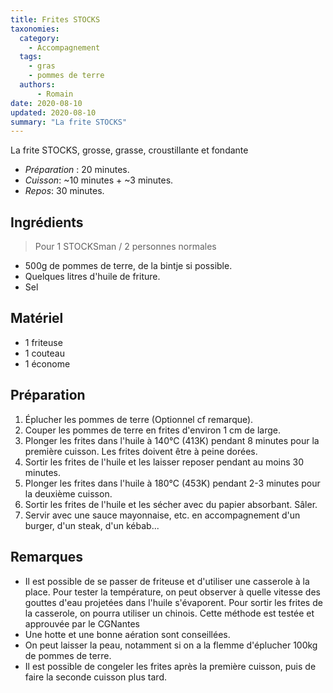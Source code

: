 ```yaml
---
title: Frites STOCKS
taxonomies:
  category:
    - Accompagnement
  tags:
    - gras
    - pommes de terre
  authors:
      - Romain
date: 2020-08-10
updated: 2020-08-10
summary: "La frite STOCKS"
---
```

La frite STOCKS, grosse, grasse, croustillante et fondante

- *Préparation* : 20 minutes.
- *Cuisson*: ~10 minutes + ~3 minutes.
- *Repos*: 30 minutes.

## Ingrédients
> Pour 1 STOCKSman / 2 personnes normales

  - 500g de pommes de terre, de la bintje si possible.
  - Quelques litres d'huile de friture.
  - Sel

## Matériel
  - 1 friteuse
  - 1 couteau
  - 1 économe

## Préparation

  1. Éplucher les pommes de terre (Optionnel cf remarque).
  2. Couper les pommes de terre en frites d'environ 1 cm de large.
  3. Plonger les frites dans l'huile à 140°C (413K) pendant 8 minutes pour la première cuisson. Les frites doivent être à peine dorées.
  4. Sortir les frites de l'huile et les laisser reposer pendant au moins 30 minutes.
  5. Plonger les frites dans l'huile à 180°C (453K) pendant 2-3 minutes pour la deuxième cuisson.
  6. Sortir les frites de l'huile et les sécher avec du papier absorbant. Sâler.
  7. Servir avec une sauce mayonnaise, etc. en accompagnement d'un burger, d'un steak, d'un kébab...


## Remarques
  - Il est possible de se passer de friteuse et d'utiliser une casserole à la place. Pour tester la température, on peut observer à quelle vitesse des gouttes d'eau projetées dans l'huile s'évaporent. Pour sortir les frites de la casserole, on pourra utiliser un chinois. Cette méthode est testée et approuvée par le CGNantes 
  - Une hotte et une bonne aération sont conseillées.
  - On peut laisser la peau, notamment si on a la flemme d'éplucher 100kg de pommes de terre.
  - Il est possible de congeler les frites après la première cuisson, puis de faire la seconde cuisson plus tard.
